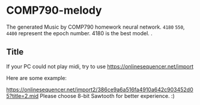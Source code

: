 # COMP790-melody

The generated Music by COMP790 homework neural network.
`4180` `550`, `4400` represent the epoch number.
4180 is the best model.
.


## Title

If your PC could not play midi, try to use https://onlinesequencer.net/import

Here are some example:

https://onlinesequencer.net/import2/386ce9a6a516fa4910a642c903452d05?title=2.mid
Please choose 8-bit Sawtooth for better experience. :)



